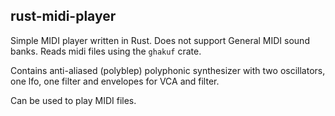 rust-midi-player
------------

Simple MIDI player written in Rust. Does not support General MIDI sound banks. Reads midi files using the `ghakuf` crate.

Contains anti-aliased (polyblep) polyphonic synthesizer with two oscillators, one lfo, one filter and envelopes for VCA and filter.

Can be used to play MIDI files.



